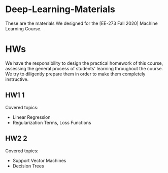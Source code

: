 # Deep-Learning-Materials
These are the materials We designed for the [EE-273 Fall 2020] Machine Learning Course. 

# HWs
We have the responsibility to design the practical homework of this course, assessing the general process of students' learning throughout the course. We try to diligently prepare them in order to make them completely instructive.

## HW1 1
Covered topics:
+ Linear Regression
+ Regularization Terms, Loss Functions

## HW2 2
Covered topics:
+ Support Vector Machines
+ Decision Trees

